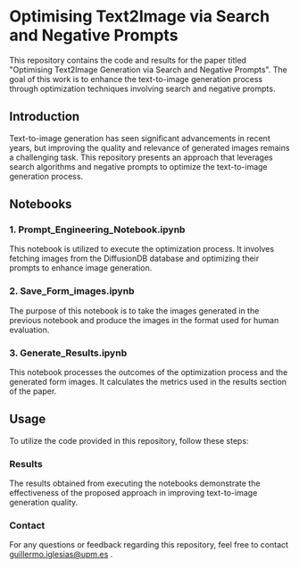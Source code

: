 # Optimising Text2Image via Search and Negative Prompts
This repository contains the code and results for the paper titled "Optimising Text2Image Generation via Search and Negative Prompts". The goal of this work is to enhance the text-to-image generation process through optimization techniques involving search and negative prompts.

## Introduction
Text-to-image generation has seen significant advancements in recent years, but improving the quality and relevance of generated images remains a challenging task. This repository presents an approach that leverages search algorithms and negative prompts to optimize the text-to-image generation process.

## Notebooks
### 1. Prompt_Engineering_Notebook.ipynb
This notebook is utilized to execute the optimization process. It involves fetching images from the DiffusionDB database and optimizing their prompts to enhance image generation.

### 2. Save_Form_images.ipynb
The purpose of this notebook is to take the images generated in the previous notebook and produce the images in the format used for human evaluation.

### 3. Generate_Results.ipynb
This notebook processes the outcomes of the optimization process and the generated form images. It calculates the metrics used in the results section of the paper.

## Usage
To utilize the code provided in this repository, follow these steps:

### Results
The results obtained from executing the notebooks demonstrate the effectiveness of the proposed approach in improving text-to-image generation quality.

### Contact
For any questions or feedback regarding this repository, feel free to contact guillermo.iglesias@upm.es .
